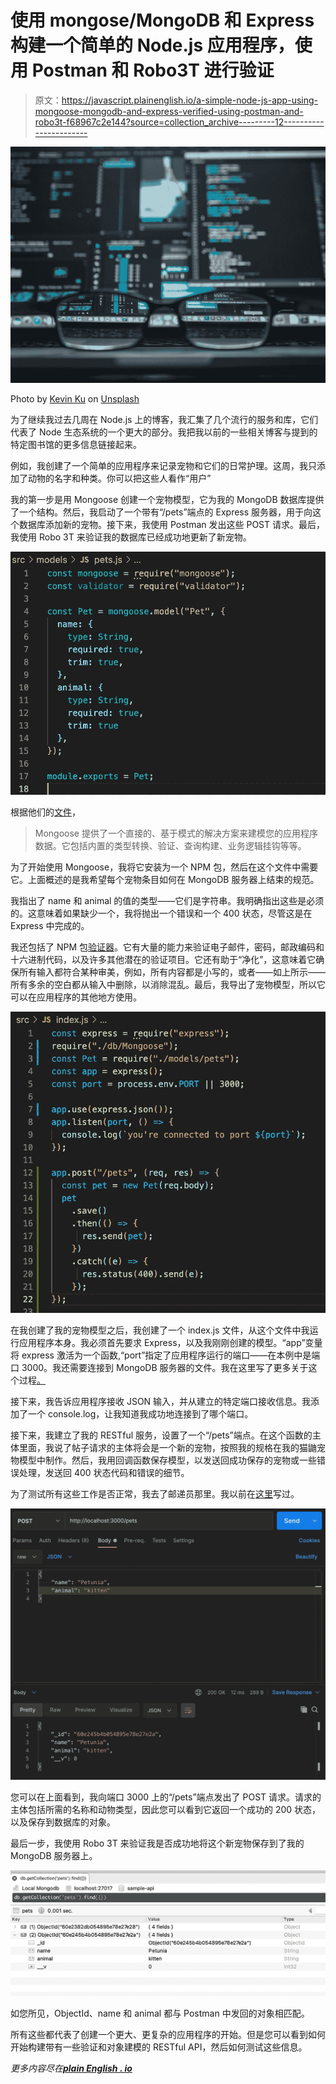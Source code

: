 # 使用 mongose/MongoDB 和 Express 构建一个简单的 Node.js 应用程序，使用 Postman 和 Robo3T 进行验证

> 原文：<https://javascript.plainenglish.io/a-simple-node-js-app-using-mongoose-mongodb-and-express-verified-using-postman-and-robo3t-f68967c2e144?source=collection_archive---------12----------------------->

![](img/dc5d038f316d362e35e236927832c1a0.png)

Photo by [Kevin Ku](https://unsplash.com/@ikukevk?utm_source=medium&utm_medium=referral) on [Unsplash](https://unsplash.com?utm_source=medium&utm_medium=referral)

为了继续我过去几周在 Node.js 上的博客，我汇集了几个流行的服务和库，它们代表了 Node 生态系统的一个更大的部分。我把我以前的一些相关博客与提到的特定图书馆的更多信息链接起来。

例如，我创建了一个简单的应用程序来记录宠物和它们的日常护理。这周，我只添加了动物的名字和种类。你可以把这些人看作“用户”

我的第一步是用 Mongoose 创建一个宠物模型，它为我的 MongoDB 数据库提供了一个结构。然后，我启动了一个带有“/pets”端点的 Express 服务器，用于向这个数据库添加新的宠物。接下来，我使用 Postman 发出这些 POST 请求。最后，我使用 Robo 3T 来验证我的数据库已经成功地更新了新宠物。

![](img/8c8f85b58da3248f927725b2fda835c6.png)

根据他们的[文件](https://mongoosejs.com/)，

> Mongoose 提供了一个直接的、基于模式的解决方案来建模您的应用程序数据。它包括内置的类型转换、验证、查询构建、业务逻辑挂钩等等。

为了开始使用 Mongoose，我将它安装为一个 NPM 包，然后在这个文件中需要它。上面概述的是我希望每个宠物条目如何在 MongoDB 服务器上结束的规范。

我指出了 name 和 animal 的值的类型——它们是字符串。我明确指出这些是必须的。这意味着如果缺少一个，我将抛出一个错误和一个 400 状态，尽管这是在 Express 中完成的。

我还包括了 NPM 包[验证器](https://www.npmjs.com/package/validator)。它有大量的能力来验证电子邮件，密码，邮政编码和十六进制代码，以及许多其他潜在的验证项目。它还有助于“净化”，这意味着它确保所有输入都符合某种审美，例如，所有内容都是小写的，或者——如上所示——所有多余的空白都从输入中删除，以消除混乱。最后，我导出了宠物模型，所以它可以在应用程序的其他地方使用。

![](img/5fc909b2415699a27f8abf9627b2d7c5.png)

在我创建了我的宠物模型之后，我创建了一个 index.js 文件，从这个文件中我运行应用程序本身。我必须首先要求 Express，以及我刚刚创建的模型。“app”变量将 express 激活为一个函数,“port”指定了应用程序运行的端口——在本例中是端口 3000。我还需要连接到 MongoDB 服务器的文件。我在这里写了更多关于这个过程[。](/using-node-with-mongodb-a-beginner-crud-exercise-83af468adb3c)

接下来，我告诉应用程序接收 JSON 输入，并从建立的特定端口接收信息。我添加了一个 console.log，让我知道我成功地连接到了哪个端口。

接下来，我建立了我的 RESTful 服务，设置了一个“/pets”端点。在这个函数的主体里面，我说了帖子请求的主体将会是一个新的宠物，按照我的规格在我的猫鼬宠物模型中制作。然后，我用回调函数保存模型，以发送回成功保存的宠物或一些错误处理，发送回 400 状态代码和错误的细节。

为了测试所有这些工作是否正常，我去了邮递员那里。我以前在[这里](https://foreman-alexander.medium.com/using-postman-for-api-testing-acd9de86a07b)写过。

![](img/7d6418dfd8789537b4ac5901a2f8f54b.png)

您可以在上面看到，我向端口 3000 上的“/pets”端点发出了 POST 请求。请求的主体包括所需的名称和动物类型，因此您可以看到它返回一个成功的 200 状态，以及保存到数据库的对象。

最后一步，我使用 Robo 3T 来验证我是否成功地将这个新宠物保存到了我的 MongoDB 服务器上。

![](img/17f968bee46db23c2d7210a9b5f6bbb6.png)

如您所见，ObjectId、name 和 animal 都与 Postman 中发回的对象相匹配。

所有这些都代表了创建一个更大、更复杂的应用程序的开始。但是您可以看到如何开始构建带有一些验证和对象建模的 RESTful API，然后如何测试这些信息。

*更多内容尽在*[***plain English . io***](http://plainenglish.io/)